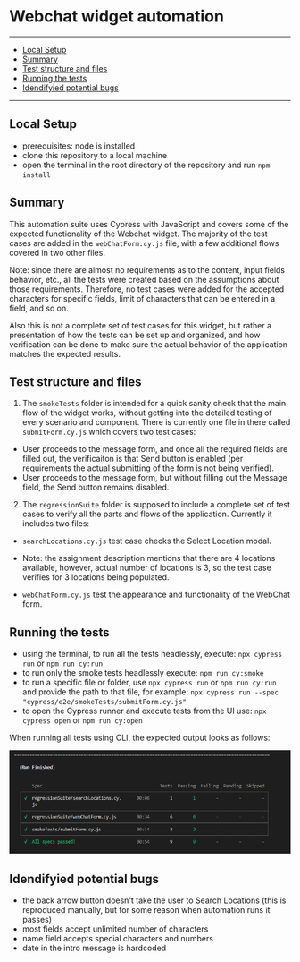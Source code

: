 # Webchat widget automation

***
- [Local Setup](#local-setup)
- [Summary](#summary)
- [Test structure and files](#test-structure-and-files)
- [Running the tests](#running-the-tests)
- [Idendifyied potential bugs](#idendifyied-potential-bugs)
***

## Local Setup
- prerequisites: node is installed
- clone this repository to a local machine
- open the terminal in the root directory of the repository and run `npm install`

## Summary
This automation suite uses Cypress with JavaScript and covers some of the expected
functionality of the Webchat widget. The majority of the test cases are added in the
`webChatForm.cy.js` file, with a few additional flows covered in two other files.

Note: since there are almost no requirements as to the content, input fields behavior, etc.,
all the tests were created based on the assumptions about those requirements. Therefore, no
test cases were added for the accepted characters for specific fields, limit of characters
that can be entered in a field, and so on.

Also this is not a complete set of test cases for this widget, but rather a presentation of
how the tests can be set up and organized, and how verification can be done to make sure the
actual behavior of the application matches the expected results.

## Test structure and files
1. The `smokeTests` folder is intended for a quick sanity check that the main flow of the
widget works, without getting into the detailed testing of every scenario and component.
There is currently one file in there called `submitForm.cy.js` which covers two test cases:
- User proceeds to the message form, and once all the required fields are filled out, the
verificaiton is that Send button is enabled (per requirements the actual submitting of the
form is not being verified).
- User proceeds to the message form, but without filling out the Message field, the Send
button remains disabled.

2. The `regressionSuite` folder is supposed to include a complete set of test cases to verify
all the parts and flows of the application. Currently it includes two files:
- `searchLocations.cy.js` test case checks the Select Location modal.
* Note: the assignment description mentions that there are 4 locations available, however,
actual number of locations is 3, so the test case verifies for 3 locations being populated.
- `webChatForm.cy.js` test the appearance and functionality of the WebChat form.

## Running the tests
- using the terminal, to run all the tests headlessly, execute:
`npx cypress run` or `npm run cy:run`
- to run only the smoke tests headlessly execute:
`npm run cy:smoke`
- to run a specific file or folder, use `npx cypress run` or `npm run cy:run` and provide the
path to that file, for example:
`npx cypress run --spec "cypress/e2e/smokeTests/submitForm.cy.js"`
- to open the Cypress runner and execute tests from the UI use:
`npx cypress open` or `npm run cy:open`

When running all tests using CLI, the expected output looks as follows:

![image](images/Cypress_run_results.png)

## Idendifyied potential bugs
- the back arrow button doesn't take the user to Search Locations (this is reproduced manually,
but for some reason when automation runs it passes)
- most fields accept unlimited number of characters
- name field accepts special characters and numbers
- date in the intro message is hardcoded
